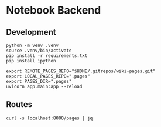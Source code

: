 # Notebook Backend

## Development

    python -m venv .venv
    source .venv/bin/activate
    pip install -r requirements.txt
    pip install ipython

    export REMOTE_PAGES_REPO="$HOME/.gitrepos/wiki-pages.git"
    export LOCAL_PAGES_REPO=".pages"
    export PAGES_DIR=".pages"
    uvicorn app.main:app --reload

## Routes

    curl -s localhost:8000/pages | jq
